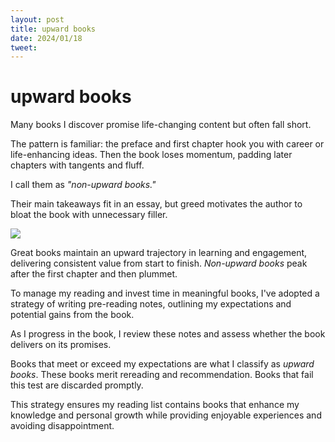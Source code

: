```yaml
---
layout: post
title: upward books
date: 2024/01/18
tweet:
---
```


# upward books

Many books I discover promise life-changing content but often fall short.

The pattern is familiar: the preface and first chapter hook you with career or life-enhancing ideas. Then the book loses momentum, padding later chapters with tangents and fluff.

I call them as _"non-upward books."_

Their main takeaways fit in an essay, but greed motivates the author to bloat the book with unnecessary filler.

![](https://lex-img-p.s3.us-west-2.amazonaws.com/img/eb9b5f00-8743-4173-a90b-2a200f5fe850-RackMultipart20240118-147-hkhz2i.png)

Great books maintain an upward trajectory in learning and engagement, delivering consistent value from start to finish. _Non-upward_ _books_ peak after the first chapter and then plummet.

To manage my reading and invest time in meaningful books, I've adopted a strategy of writing pre-reading notes, outlining my expectations and potential gains from the book.

As I progress in the book, I review these notes and assess whether the book delivers on its promises.

Books that meet or exceed my expectations are what I classify as _upward books_. These books merit rereading and recommendation. Books that fail this test are discarded promptly.

This strategy ensures my reading list contains books that enhance my knowledge and personal growth while providing enjoyable experiences and avoiding disappointment.